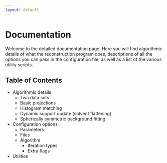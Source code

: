 ```yaml
---
layout: default
---
```


# Documentation

Welcome to the detailed documentation page. Here you will find algorithmic
details of what the reconstruction program does, descriptions of all the options
you can pass in the configuration file, as well as a list of the various utility
scripts.

## Table of Contents

 * Algorithmic details
   * Two data sets
   * Basic projections
   * Histogram matching
   * Dynamic support update (solvent flattening)
   * Spherically symmetric background fitting
 * Configuration options
   * Parameters
   * Files
   * Algorithm
     * Iteration types
	 * Extra flags
 * Utilities
